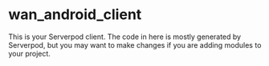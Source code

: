 # wan_android_client

This is your Serverpod client. The code in here is mostly generated by
Serverpod, but you may want to make changes if you are adding modules to your
project.
